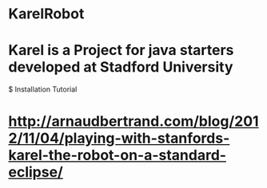 # KarelRobot
# Karel is a Project for java starters developed at Stadford University

$ Installation Tutorial 
# http://arnaudbertrand.com/blog/2012/11/04/playing-with-stanfords-karel-the-robot-on-a-standard-eclipse/
